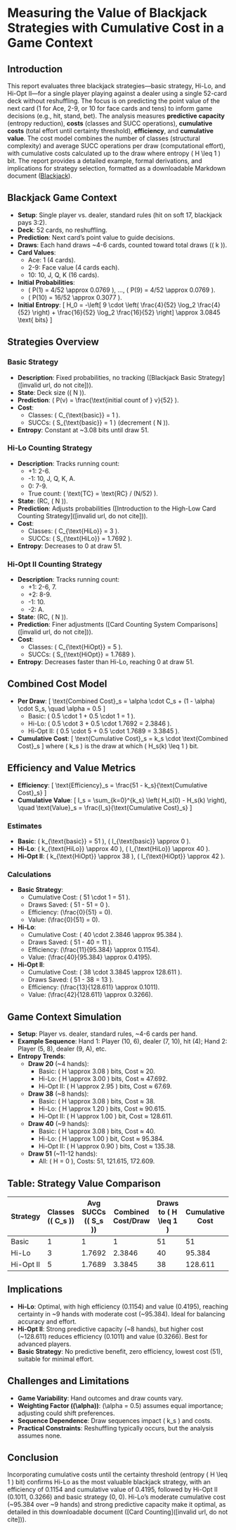 # Measuring the Value of Blackjack Strategies with Cumulative Cost in a Game Context

## Introduction
This report evaluates three blackjack strategies—basic strategy, Hi-Lo, and Hi-Opt II—for a single player playing against a dealer using a single 52-card deck without reshuffling. The focus is on predicting the point value of the next card (1 for Ace, 2-9, or 10 for face cards and tens) to inform game decisions (e.g., hit, stand, bet). The analysis measures **predictive capacity** (entropy reduction), **costs** (classes and SUCC operations), **cumulative costs** (total effort until certainty threshold), **efficiency**, and **cumulative value**. The cost model combines the number of classes (structural complexity) and average SUCC operations per draw (computational effort), with cumulative costs calculated up to the draw where entropy \( H \leq 1 \) bit. The report provides a detailed example, formal derivations, and implications for strategy selection, formatted as a downloadable Markdown document ([Blackjack](https://en.wikipedia.org/wiki/Blackjack)).

## Blackjack Game Context
- **Setup**: Single player vs. dealer, standard rules (hit on soft 17, blackjack pays 3:2).
- **Deck**: 52 cards, no reshuffling.
- **Prediction**: Next card’s point value to guide decisions.
- **Draws**: Each hand draws ~4-6 cards, counted toward total draws (\( k \)).
- **Card Values**:
  - Ace: 1 (4 cards).
  - 2-9: Face value (4 cards each).
  - 10: 10, J, Q, K (16 cards).
- **Initial Probabilities**:
  - \( P(1) = 4/52 \approx 0.0769 \), ..., \( P(9) = 4/52 \approx 0.0769 \).
  - \( P(10) = 16/52 \approx 0.3077 \).
- **Initial Entropy**:
  \[
  H_0 = -\left[ 9 \cdot \left( \frac{4}{52} \log_2 \frac{4}{52} \right) + \frac{16}{52} \log_2 \frac{16}{52} \right] \approx 3.0845 \text{ bits}
  \]

## Strategies Overview

### Basic Strategy
- **Description**: Fixed probabilities, no tracking ([Blackjack Basic Strategy]([invalid url, do not cite])).
- **State**: Deck size (\( N \)).
- **Prediction**: \( P(v) = \frac{\text{initial count of } v}{52} \).
- **Cost**:
  - Classes: \( C_{\text{basic}} = 1 \).
  - SUCCs: \( S_{\text{basic}} = 1 \) (decrement \( N \)).
- **Entropy**: Constant at ~3.08 bits until draw 51.

### Hi-Lo Counting Strategy
- **Description**: Tracks running count:
  - +1: 2-6.
  - -1: 10, J, Q, K, A.
  - 0: 7-9.
  - True count: \( \text{TC} = \text{RC} / (N/52) \).
- **State**: (RC, \( N \)).
- **Prediction**: Adjusts probabilities ([Introduction to the High-Low Card Counting Strategy]([invalid url, do not cite])).
- **Cost**:
  - Classes: \( C_{\text{HiLo}} = 3 \).
  - SUCCs: \( S_{\text{HiLo}} = 1.7692 \).
- **Entropy**: Decreases to 0 at draw 51.

### Hi-Opt II Counting Strategy
- **Description**: Tracks running count:
  - +1: 2-6, 7.
  - +2: 8-9.
  - -1: 10.
  - -2: A.
- **State**: (RC, \( N \)).
- **Prediction**: Finer adjustments ([Card Counting System Comparisons]([invalid url, do not cite])).
- **Cost**:
  - Classes: \( C_{\text{HiOpt}} = 5 \).
  - SUCCs: \( S_{\text{HiOpt}} = 1.7689 \).
- **Entropy**: Decreases faster than Hi-Lo, reaching 0 at draw 51.

## Combined Cost Model
- **Per Draw**:
  \[
  \text{Combined Cost}_s = \alpha \cdot C_s + (1 - \alpha) \cdot S_s, \quad \alpha = 0.5
  \]
  - Basic: \( 0.5 \cdot 1 + 0.5 \cdot 1 = 1 \).
  - Hi-Lo: \( 0.5 \cdot 3 + 0.5 \cdot 1.7692 = 2.3846 \).
  - Hi-Opt II: \( 0.5 \cdot 5 + 0.5 \cdot 1.7689 = 3.3845 \).
- **Cumulative Cost**:
  \[
  \text{Cumulative Cost}_s = k_s \cdot \text{Combined Cost}_s
  \]
  where \( k_s \) is the draw at which \( H_s(k) \leq 1 \) bit.

## Efficiency and Value Metrics
- **Efficiency**:
  \[
  \text{Efficiency}_s = \frac{51 - k_s}{\text{Cumulative Cost}_s}
  \]
- **Cumulative Value**:
  \[
  I_s = \sum_{k=0}^{k_s} \left( H_s(0) - H_s(k) \right), \quad \text{Value}_s = \frac{I_s}{\text{Cumulative Cost}_s}
  \]

### Estimates
- **Basic**: \( k_{\text{basic}} = 51 \), \( I_{\text{basic}} \approx 0 \).
- **Hi-Lo**: \( k_{\text{HiLo}} \approx 40 \), \( I_{\text{HiLo}} \approx 40 \).
- **Hi-Opt II**: \( k_{\text{HiOpt}} \approx 38 \), \( I_{\text{HiOpt}} \approx 42 \).

### Calculations
- **Basic Strategy**:
  - Cumulative Cost: \( 51 \cdot 1 = 51 \).
  - Draws Saved: \( 51 - 51 = 0 \).
  - Efficiency: \(\frac{0}{51} = 0\).
  - Value: \(\frac{0}{51} = 0\).
- **Hi-Lo**:
  - Cumulative Cost: \( 40 \cdot 2.3846 \approx 95.384 \).
  - Draws Saved: \( 51 - 40 = 11 \).
  - Efficiency: \(\frac{11}{95.384} \approx 0.1154\).
  - Value: \(\frac{40}{95.384} \approx 0.4195\).
- **Hi-Opt II**:
  - Cumulative Cost: \( 38 \cdot 3.3845 \approx 128.611 \).
  - Draws Saved: \( 51 - 38 = 13 \).
  - Efficiency: \(\frac{13}{128.611} \approx 0.1011\).
  - Value: \(\frac{42}{128.611} \approx 0.3266\).

## Game Context Simulation
- **Setup**: Player vs. dealer, standard rules, ~4-6 cards per hand.
- **Example Sequence**: Hand 1: Player (10, 6), dealer (7, 10), hit (4); Hand 2: Player (5, 8), dealer (9, A), etc.
- **Entropy Trends**:
  - **Draw 20** (~4 hands):
    - Basic: \( H \approx 3.08 \) bits, Cost ≈ 20.
    - Hi-Lo: \( H \approx 3.00 \) bits, Cost ≈ 47.692.
    - Hi-Opt II: \( H \approx 2.95 \) bits, Cost ≈ 67.69.
  - **Draw 38** (~8 hands):
    - Basic: \( H \approx 3.08 \) bits, Cost ≈ 38.
    - Hi-Lo: \( H \approx 1.20 \) bits, Cost ≈ 90.615.
    - Hi-Opt II: \( H \approx 1.00 \) bit, Cost ≈ 128.611.
  - **Draw 40** (~9 hands):
    - Basic: \( H \approx 3.08 \) bits, Cost ≈ 40.
    - Hi-Lo: \( H \approx 1.00 \) bit, Cost ≈ 95.384.
    - Hi-Opt II: \( H \approx 0.90 \) bits, Cost ≈ 135.38.
  - **Draw 51** (~11-12 hands):
    - All: \( H = 0 \), Costs: 51, 121.615, 172.609.

## Table: Strategy Value Comparison

| **Strategy** | **Classes (\( C_s \))** | **Avg SUCCs (\( S_s \))** | **Combined Cost/Draw** | **Draws to \( H \leq 1 \)** | **Cumulative Cost** | **Draws Saved** | **Efficiency** | **Cumulative Value** |
|--------------|-------------------------|--------------------------|-----------------------|----------------------------|---------------------|-----------------|----------------|----------------------|
| Basic        | 1                       | 1                        | 1                     | 51                         | 51                  | 0               | 0              | 0                    |
| Hi-Lo        | 3                       | 1.7692                   | 2.3846                | 40                         | 95.384              | 11              | 0.1154         | 0.4195               |
| Hi-Opt II    | 5                       | 1.7689                   | 3.3845                | 38                         | 128.611             | 13              | 0.1011         | 0.3266               |

## Implications
- **Hi-Lo**: Optimal, with high efficiency (0.1154) and value (0.4195), reaching certainty in ~9 hands with moderate cost (~95.384). Ideal for balancing accuracy and effort.
- **Hi-Opt II**: Strong predictive capacity (~8 hands), but higher cost (~128.611) reduces efficiency (0.1011) and value (0.3266). Best for advanced players.
- **Basic Strategy**: No predictive benefit, zero efficiency, lowest cost (51), suitable for minimal effort.

## Challenges and Limitations
- **Game Variability**: Hand outcomes and draw counts vary.
- **Weighting Factor (\(\alpha\))**: \(\alpha = 0.5\) assumes equal importance; adjusting could shift preferences.
- **Sequence Dependence**: Draw sequences impact \( k_s \) and costs.
- **Practical Constraints**: Reshuffling typically occurs, but the analysis assumes none.

## Conclusion
Incorporating cumulative costs until the certainty threshold (entropy \( H \leq 1 \) bit) confirms Hi-Lo as the most valuable blackjack strategy, with an efficiency of 0.1154 and cumulative value of 0.4195, followed by Hi-Opt II (0.1011, 0.3266) and basic strategy (0, 0). Hi-Lo’s moderate cumulative cost (~95.384 over ~9 hands) and strong predictive capacity make it optimal, as detailed in this downloadable document ([Card Counting]([invalid url, do not cite])).